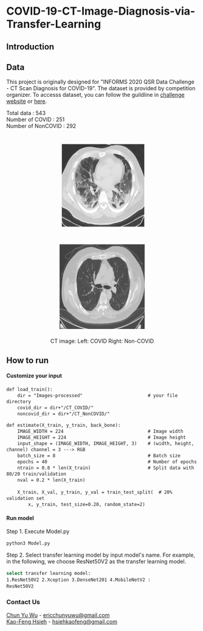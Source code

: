# COVID-19-CT-Image-Diagnosis-via-Transfer-Learning

## Introduction

## Data 
This project is originally designed for "INFORMS 2020 QSR Data Challenge - CT Scan Diagnosis for COVID-19". The dataset is provided by competition organizer. To accesss dataset, you can follow the guildline in [challenge website](https://connect.informs.org/communities/community-home/digestviewer/viewthread?MessageKey=d8770470-40c4-4662-b8ca-d052fa17aaf8&CommunityKey=1d5653fa-85c8-46b3-8176-869b140e5e3c&tab=digestviewer) or [here](https://connect.informs.org/HigherLogic/System/DownloadDocumentFile.ashx?DocumentFileKey=953f3ec3-7d2d-9097-de0c-231d9b820505).

Total data         : 543   
Number of COVID    : 251   
Number of NonCOVID : 292   



<p align='center'>
    <figure align='center'>
        <img src= 'Images/covid_img.png' alt= 'covid_img' height= 224px width= 224px style="padding:20px"/><img src= 'Images/noncovid_img.jpg' alt= 'non_covid_img' height= 224px width= 224px style="padding:20px"/>
        <figcaption>CT image: Left: COVID  Right: Non-COVID</figcaption>
    </figure>
</p>



## How to run
#### Customize your input
```python3
def load_train():
    dir = "Images-processed"                        # your file directory
    covid_dir = dir+"/CT_COVID/"
    noncovid_dir = dir+"/CT_NonCOVID/"
```

```python3
def estimate(X_train, y_train, back_bone):          
    IMAGE_WIDTH = 224                               # Image width
    IMAGE_HEIGHT = 224                              # Image height
    input_shape = (IMAGE_WIDTH, IMAGE_HEIGHT, 3)    # (width, height, channel) channel = 3 ---> RGB
    batch_size = 8                                  # Batch size 
    epochs = 40                                     # Number of epochs
    ntrain = 0.8 * len(X_train)                     # Split data with 80/20 train/validation 
    nval = 0.2 * len(X_train)

    X_train, X_val, y_train, y_val = train_test_split(  # 20% validation set
        x, y_train, test_size=0.20, random_state=2)
```
#### Run model
Step 1. Execute Model.py

```bash
python3 Model.py
```
Step 2. Select transfer learning model by input model's name. For example, in the following, we choose ResNet50V2 as the transfer learning model. 

```bash
select transfer learning model: 
1.ResNet50V2 2.Xception 3.DenseNet201 4.MobileNetV2 :
ResNet50V2
```


### Contact Us
[Chun Yu Wu](https://github.com/dumplingman0403) - ericchunyuwu@gmail.com   
[Kao-Feng Hsieh](https://github.com/hsiehkaofeng) - hsiehkaofeng@gmail.com




